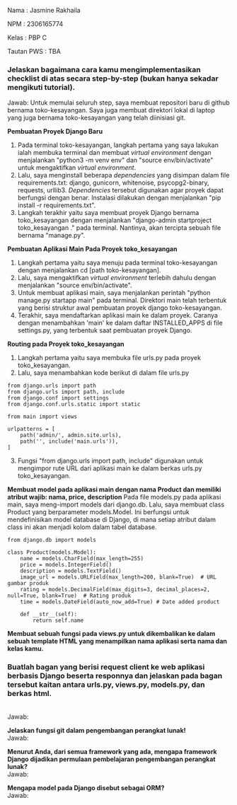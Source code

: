 Nama : Jasmine Rakhaila

NPM : 2306165774

Kelas : PBP C

Tautan PWS : TBA

### **Jelaskan bagaimana cara kamu mengimplementasikan checklist di atas secara step-by-step (bukan hanya sekadar mengikuti tutorial).**
Jawab:  Untuk memulai seluruh step, saya membuat repositori baru di github bernama toko-kesayangan. Saya juga membuat direktori lokal di laptop yang juga bernama toko-kesayangan yang telah diinisiasi git.

**Pembuatan Proyek Django Baru**
1. Pada terminal toko-kesayangan, langkah pertama yang saya lakukan ialah membuka terminal dan membuat *virtual environment* dengan menjalankan "python3 -m venv env" dan "source env/bin/activate" untuk mengaktifkan *virtual environment*. 
2. Lalu, saya menginstall beberapa *dependencies* yang disimpan dalam file requirements.txt: django, gunicorn, whitenoise, psycopg2-binary, requests, urllib3. *Dependencies* tersebut digunakan agar proyek dapat berfungsi dengan benar. Instalasi dilakukan dengan menjalankan "pip install -r requirements.txt".
3. Langkah terakhir yaitu saya membuat proyek Django bernama toko_kesayangan dengan menjalankan "django-admin startproject toko_kesayangan ." pada terminal. Nantinya, akan tercipta sebuah file bernama "manage.py".

**Pembuatan Aplikasi Main Pada Proyek toko_kesayangan**

1. Langkah pertama yaitu saya menuju pada terminal toko-kesayangan dengan menjalankan cd [path toko-kesayangan]. 
2. Lalu, saya mengaktifkan *virtual environment* terlebih dahulu dengan menjalankan "source env/bin/activate".
3. Untuk membuat aplikasi main, saya menjalankan perintah "python manage.py startapp main" pada terminal. Direktori main telah terbentuk yang berisi struktur awal pembuatan proyek django toko-kesayangan.
4. Terakhir, saya mendaftarkan aplikasi main ke dalam proyek. Caranya dengan menambahkan 'main' ke dalam daftar INSTALLED_APPS di file settings.py, yang terbentuk saat pembuatan proyek Django.

**Routing pada Proyek toko_kesayangan**
1. Langkah pertama yaitu saya membuka file urls.py pada proyek toko_kesayangan. 
2. Lalu, saya menambahkan kode berikut di dalam file urls.py

```from django.contrib import admin
from django.urls import path
from django.urls import path, include
from django.conf import settings
from django.conf.urls.static import static

from main import views

urlpatterns = [
    path('admin/', admin.site.urls),
    path('', include('main.urls')),
]
```

3. Fungsi "from django.urls import path, include" digunakan untuk mengimpor rute URL dari aplikasi main ke dalam berkas urls.py toko_kesayangan.

**Membuat model pada aplikasi main dengan nama Product dan memiliki atribut wajib: nama, price, description**
Pada file models.py pada aplikasi main, saya meng-import models dari django.db. Lalu, saya membuat class Product yang berparameter models.Model. Ini berfungsi untuk mendefinisikan model database di Django, di mana setiap atribut dalam class ini akan menjadi kolom dalam tabel database.
```
from django.db import models

class Product(models.Model):
    name = models.CharField(max_length=255)
    price = models.IntegerField()
    description = models.TextField()
    image_url = models.URLField(max_length=200, blank=True)  # URL gambar produk
    rating = models.DecimalField(max_digits=3, decimal_places=2, null=True, blank=True)  # Rating produk
    time = models.DateField(auto_now_add=True) # Date added product 

    def __str__(self):
        return self.name

```
 
 **Membuat sebuah fungsi pada views.py untuk dikembalikan ke dalam sebuah template HTML yang menampilkan nama aplikasi serta nama dan kelas kamu.**


### **Buatlah bagan yang berisi request client ke web aplikasi berbasis Django beserta responnya dan jelaskan pada bagan tersebut kaitan antara urls.py, views.py, models.py, dan berkas html.**
<br />Jawab:

**Jelaskan fungsi git dalam pengembangan perangkat lunak!**
<br />Jawab:


**Menurut Anda, dari semua framework yang ada, mengapa framework Django dijadikan permulaan pembelajaran pengembangan perangkat lunak?**
<br />Jawab:

**Mengapa model pada Django disebut sebagai ORM?**
<br />Jawab:
